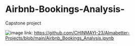 # Airbnb-Bookings-Analysis-
Capstone project

![image](https://github.com/CHINMAYI-23/Almabetter-Projects/assets/87280846/01b65949-4519-4584-b1de-941263d00007)
link: https://github.com/CHINMAYI-23/Almabetter-Projects/blob/main/Airbnb_Bookings_Analysis.ipynb


